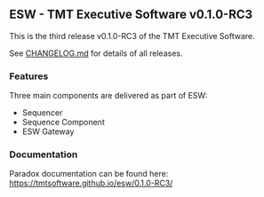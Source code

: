 ## ESW - TMT Executive Software v0.1.0-RC3

This is the third release v0.1.0-RC3 of the TMT Executive Software.

See [CHANGELOG.md](CHANGELOG.md) for details of all releases.

### Features
Three main components are delivered as part of ESW:
* Sequencer
* Sequence Component
* ESW Gateway

### Documentation

Paradox documentation can be found here: https://tmtsoftware.github.io/esw/0.1.0-RC3/
